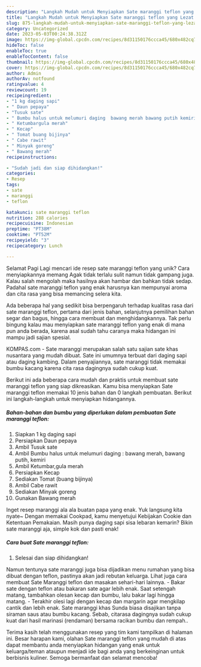```yaml
---
description: "Langkah Mudah untuk Menyiapkan Sate maranggi teflon yang Lezat Sekali, Lezat"
title: "Langkah Mudah untuk Menyiapkan Sate maranggi teflon yang Lezat Sekali, Lezat"
slug: 875-langkah-mudah-untuk-menyiapkan-sate-maranggi-teflon-yang-lezat-sekali-lezat
category: Uncategorized
date: 2023-05-03T00:24:38.312Z
image: https://img-global.cpcdn.com/recipes/8d31150176ccca45/680x482cq70/sate-maranggi-teflon-foto-resep-utama.jpg
hideToc: false
enableToc: true
enableTocContent: false
thumbnail: https://img-global.cpcdn.com/recipes/8d31150176ccca45/680x482cq70/sate-maranggi-teflon-foto-resep-utama.jpg
cover: https://img-global.cpcdn.com/recipes/8d31150176ccca45/680x482cq70/sate-maranggi-teflon-foto-resep-utama.jpg
author: Admin
authorAv: notfound
ratingvalue: 4
reviewcount: 19
recipeingredient:
- "1 kg daging sapi"
- " Daun pepaya"
- "Tusuk sate"
- " Bumbu halus untuk melumuri daging  bawang merah bawang putih kemiri"
- " Ketumbargula merah"
- " Kecap"
- " Tomat buang bijinya"
- " Cabe rawit"
- " Minyak goreng"
- " Bawang merah"
recipeinstructions:

- "Sudah jadi dan siap dihidangkan!"
categories:
- Resep
tags:
- sate
- maranggi
- teflon

katakunci: sate maranggi teflon 
nutrition: 288 calories
recipecuisine: Indonesian
preptime: "PT38M"
cooktime: "PT52M"
recipeyield: "3"
recipecategory: Lunch

---
```



Selamat Pagi Lagi mencari ide resep sate maranggi teflon yang unik? Cara menyiapkannya memang Agak tidak terlalu sulit namun tidak gampang juga. Kalau salah mengolah maka hasilnya akan hambar dan bahkan tidak sedap. Padahal sate maranggi teflon yang enak harusnya kan mempunyai aroma dan cita rasa yang bisa memancing selera kita.


Ada beberapa hal yang sedikit bisa berpengaruh terhadap kualitas rasa dari sate maranggi teflon, pertama dari jenis bahan, selanjutnya pemilihan bahan segar dan bagus, hingga cara membuat dan menghidangkannya. Tak perlu bingung kalau mau menyiapkan sate maranggi teflon yang enak di mana pun anda berada, karena asal sudah tahu caranya maka hidangan ini mampu jadi sajian spesial.

KOMPAS.com - Sate maranggi merupakan salah satu sajian sate khas nusantara yang mudah dibuat. Sate ini umumnya terbuat dari daging sapi atau daging kambing. Dalam penyajiannya, sate maranggi tidak memakai bumbu kacang karena cita rasa dagingnya sudah cukup kuat.


Berikut ini ada beberapa cara mudah dan praktis untuk membuat sate maranggi teflon yang siap dikreasikan. Kamu bisa menyiapkan Sate maranggi teflon memakai 10 jenis bahan dan 0 langkah pembuatan. Berikut ini langkah-langkah untuk menyiapkan hidangannya.

<!--inarticleads1-->

##### Bahan-bahan dan bumbu yang diperlukan dalam pembuatan Sate maranggi teflon:

1. Siapkan 1 kg daging sapi
1. Persiapkan  Daun pepaya
1. Ambil Tusuk sate
1. Ambil  Bumbu halus untuk melumuri daging : bawang merah, bawang putih, kemiri
1. Ambil  Ketumbar,gula merah
1. Persiapkan  Kecap
1. Sediakan  Tomat (buang bijinya)
1. Ambil  Cabe rawit
1. Sediakan  Minyak goreng
1. Gunakan  Bawang merah


Inget resep maranggi ala ala buatan papa yang enak. Yuk langsung kita nyate~ Dengan memakai Cookpad, kamu menyetujui Kebijakan Cookie dan Ketentuan Pemakaian. Masih punya daging sapi sisa lebaran kemarin? Bikin sate maranggi aja, simple kok dan pasti enak! 

<!--inarticleads2-->

##### Cara buat Sate maranggi teflon:


1. Selesai dan siap dihidangkan!

Namun tentunya sate maranggi juga bisa dijadikan menu rumahan yang bisa dibuat dengan teflon, pastinya akan jadi rebutan keluarga. Lihat juga cara membuat Sate Maranggi teflon dan masakan sehari-hari lainnya. - Bakar sate dengan teflon atau bakaran sate agar lebih enak. Saat setengah matang, tambahkan olesan kecap dan bumbu, lalu bakar lagi hingga matang. - Terakhir olesi lagi dengan kecap dan margarin agar mengkilap cantik dan lebih enak. Sate maranggi khas Sunda biasa disajikan tanpa siraman saus atau bumbu kacang. Sebab, citarasa dagingnya sudah cukup kuat dari hasil marinasi (rendaman) bersama racikan bumbu dan rempah.. 

Terima kasih telah menggunakan resep yang tim kami tampilkan di halaman ini. Besar harapan kami, olahan Sate maranggi teflon yang mudah di atas dapat membantu anda menyiapkan hidangan yang enak untuk keluarga/teman ataupun menjadi ide bagi anda yang berkeinginan untuk berbisnis kuliner. Semoga bermanfaat dan selamat mencoba!
